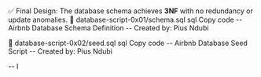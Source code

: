 # 
## 

✅ Final Design: The database schema achieves **3NF** with no redundancy or update anomalies.
📁 database-script-0x01/schema.sql
sql
Copy code
-- Airbnb Database Schema Definition
-- Created by: Pius Ndubi


📁 database-script-0x02/seed.sql
sql
Copy code
-- Airbnb Database Seed Script
-- Created by: Pius Ndubi

-- I